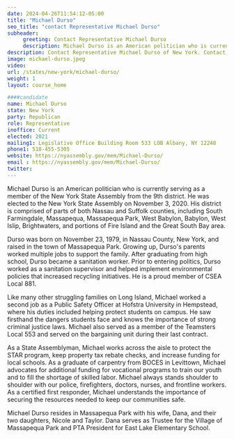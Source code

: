 ```yaml
---
date: 2024-04-26T11:54:12-05:00
title: "Michael Durso"
seo_title: "contact Representative Michael Durso"
subheader:
     greeting: Contact Representative Michael Durso
     description: Michael Durso is an American politician who is currently serving as a member of the New York State Assembly from the 9th district. He was elected to the New York State Assembly on November 3, 2020. His district is comprised of parts of both Nassau and Suffolk counties, including South Farmingdale, Massapequa, Massapequa Park, West Babylon, Babylon, West Islip, Brightwaters, and portions of Fire Island and the Great South Bay area.
description: Contact Representative Michael Durso of New York. Contact information for Michael Durso includes email address, phone number, and mailing address.
image: michael-durso.jpeg
video:
url: /states/new-york/michael-durso/
weight: 1
layout: course_home

####candidate
name: Michael Durso
state: New York
party: Republican
role: Representative
inoffice: Current
elected: 2021
mailing1: Legislative Office Building Room 533 LOB Albany, NY 12248
phone1: 518-455-5305
website: https://nyassembly.gov/mem/Michael-Durso/
email : https://nyassembly.gov/mem/Michael-Durso/
twitter:
---
```

Michael Durso is an American politician who is currently serving as a member of the New York State Assembly from the 9th district. He was elected to the New York State Assembly on November 3, 2020. His district is comprised of parts of both Nassau and Suffolk counties, including South Farmingdale, Massapequa, Massapequa Park, West Babylon, Babylon, West Islip, Brightwaters, and portions of Fire Island and the Great South Bay area.

Durso was born on November 23, 1979, in Nassau County, New York, and raised in the town of Massapequa Park. Growing up, Durso's parents worked multiple jobs to support the family. After graduating from high school, Durso became a sanitation worker. Prior to entering politics, Durso worked as a sanitation supervisor and helped implement environmental policies that increased recycling initiatives. He is a proud member of CSEA Local 881.

Like many other struggling families on Long Island, Michael worked a second job as a Public Safety Officer at Hofstra University in Hempstead, where his duties included helping protect students on campus. He saw firsthand the dangers students face and knows the importance of strong criminal justice laws. Michael also served as a member of the Teamsters Local 553 and served on the bargaining unit during their last contract.

As a State Assemblyman, Michael works across the aisle to protect the STAR program, keep property tax rebate checks, and increase funding for local schools. As a graduate of carpentry from BOCES in Levittown, Michael advocates for additional funding for vocational programs to train our youth and to fill the shortage of skilled labor. Michael always stands shoulder to shoulder with our police, firefighters, doctors, nurses, and frontline workers. As a certified first responder, Michael understands the importance of securing the resources needed to keep our communities safe.

Michael Durso resides in Massapequa Park with his wife, Dana, and their two daughters, Nicole and Taylor. Dana serves as Trustee for the Village of Massapequa Park and PTA President for East Lake Elementary School.
